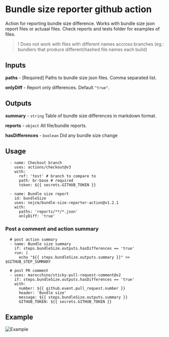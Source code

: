 # Bundle size reporter github action

Action for reporting bundle size difference.
Works with bundle size json report files or actuaal files. Check reports and tests folder for examples of files.

> ! Does not work with files with different names accross branches (eg.: bundlers that produce different/hashed file names each build)

## Inputs

**paths** - [Required] Paths to bundle size json files. Comma separated list.

**onlyDiff** - Report only differences. Default `"true"`.

## Outputs

**summary** - `string` Table of bundle size differences in markdown format.

**reports** - `object` All file/bundle reports.

**hasDifferences** - `boolean` Did any bundle size change

## Usage

```
  - name: Checkout branch
    uses: actions/checkout@v3
    with:
      ref: 'test' # branch to compare to
      path: br-base # required
      token: ${{ secrets.GITHUB_TOKEN }}

  - name: Bundle size report
    id: bundleSize
    uses: nejcm/bundle-size-reporter-action@v1.2.1
    with:
      paths: 'reports/**/*.json'
      onlyDiff: 'true'
```

### Post a comment and action summary

```
  # post action summary
  - name: Bundle size summary
    if: steps.bundleSize.outputs.hasDifferences == 'true'
    run: |
      echo "${{ steps.bundleSize.outputs.summary }}" >> $GITHUB_STEP_SUMMARY

  # post PR comment
  - uses: marocchino/sticky-pull-request-comment@v2
    if: steps.bundleSize.outputs.hasDifferences == 'true'
    with:
      number: ${{ github.event.pull_request.number }}
      header: 'Bundle size'
      message: ${{ steps.bundleSize.outputs.summary }}
      GITHUB_TOKEN: ${{ secrets.GITHUB_TOKEN }}
```

## Example

![Example](https://raw.githubusercontent.com/nejcm/bundle-size-reporter-action/master/example.jpg)
